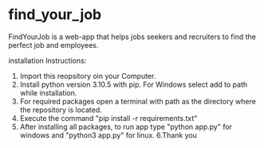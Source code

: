# find_your_job
FindYourJob is a web-app that helps jobs seekers and recruiters to find the perfect job and employees.

installation Instructions:
1. Import this reopsitory oin your Computer.
2. Install python version 3.10.5 with pip. For Windows select add to path while installation.
3. For required packages open a terminal with path as the directory where the repository is located.
4. Execute the command "pip install -r requirements.txt"
5. After installing all packages, to run app type "python app.py" for windows and "python3 app.py" for linux.
6.Thank you



